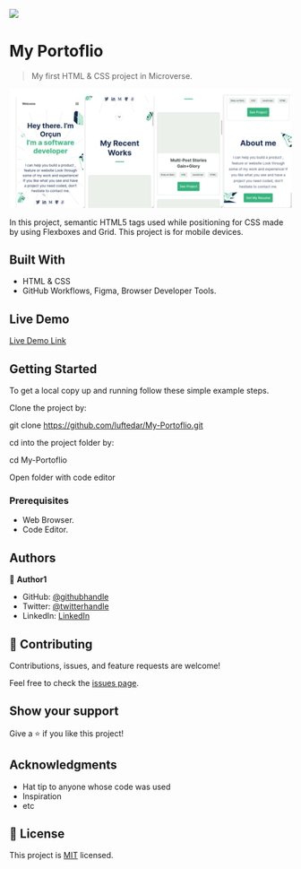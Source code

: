 ![](https://img.shields.io/badge/Microverse-blueviolet)

# My Portoflio

> My first HTML & CSS project in Microverse.

![screenshot](./app_screenshot.png)

In this project, semantic HTML5 tags used while positioning for CSS made by using Flexboxes and Grid. This project is for mobile devices.

## Built With

- HTML & CSS
- GitHub Workflows, Figma, Browser Developer Tools.

## Live Demo

[Live Demo Link](https://raw.githack.com/luftedar/My-Portoflio/feature-work-about/index.html)


## Getting Started

To get a local copy up and running follow these simple example steps.

Clone the project by:

git clone https://github.com/luftedar/My-Portoflio.git

cd into the project folder by:

cd My-Portoflio

Open folder with code editor


### Prerequisites

- Web Browser.
- Code Editor.

## Authors

👤 **Author1**

- GitHub: [@githubhandle](https://github.com/luftedar)
- Twitter: [@twitterhandle](https://twitter.com/OrcunUgur2)
- LinkedIn: [LinkedIn](https://www.linkedin.com/in/or%C3%A7un-u%C4%9Fur-089148181/)


## 🤝 Contributing

Contributions, issues, and feature requests are welcome!

Feel free to check the [issues page](../../issues/).

## Show your support

Give a ⭐️ if you like this project!

## Acknowledgments

- Hat tip to anyone whose code was used
- Inspiration
- etc

## 📝 License

This project is [MIT](./MIT.md) licensed.
